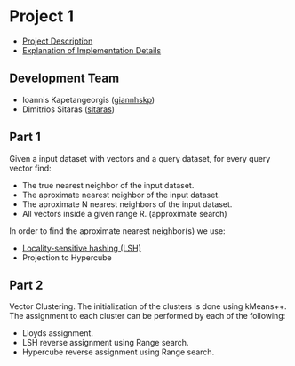 # Project 1
  - [Project Description](https://github.com/giannhskp/Software-Development-for-Algorithmic-Problems_Project-1/blob/master/Project1_2021.pdf)
  - [Explanation of Implementation Details ](https://github.com/giannhskp/Software-Development-for-Algorithmic-Problems_Project-1/blob/master/README.txt)

## Development Team
  - Ioannis Kapetangeorgis ([giannhskp](https://github.com/giannhskp))
  - Dimitrios Sitaras ([sitaras](https://github.com/Sitaras))

## Part 1

Given a input dataset with vectors and a query dataset, for every query vector find:
  - The true nearest neighbor of the input dataset.
  - The aproximate nearest neighbor of the input dataset.
  - The aproximate N nearest neighbors of the input dataset.
  - All vectors inside a given range R. (approximate search)

In order to find the aproximate nearest neighbor(s) we use:
  - [Locality-sensitive hashing (LSH)](https://en.wikipedia.org/wiki/Locality-sensitive_hashing)
  - Projection to Hypercube

## Part 2

Vector Clustering.
The initialization of the clusters is done using kMeans++.
The assignment to each cluster can be performed by each of the following:
  - Lloyds assignment.
  - LSH reverse assignment using Range search.
  - Hypercube reverse assignment using Range search.
